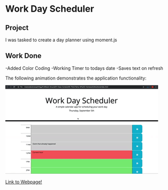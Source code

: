 # Work Day Scheduler

## Project

I was tasked to create a day planner using moment.js

## Work Done

-Added Color Coding
-Working Timer to todays date
-Saves text on refresh

The following animation demonstrates the application functionality:

![A user clicks on slots on the color-coded calendar and edits the events.](./Assets/05-third-party-apis-homework-demo.gif)

<a href="https://dmcarver01611.github.io/05-Day-Planner/">Link to Webpage!</a>